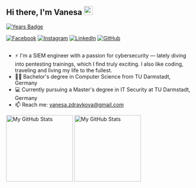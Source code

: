 ## Hi there, I'm Vanesa <img src="https://media.giphy.com/media/hvRJCLFzcasrR4ia7z/giphy.gif" width="24px" height="24px">

[![Years Badge](https://badges.pufler.dev/years/vanesazdravkova)](https://badges.pufler.dev)

[![Facebook](https://img.shields.io/badge/-Facebook-00B2FF?style=flat-square&logo=Facebook&logoColor=white)](https://www.facebook.com/vanessa.zdravkova/)
[![Instagram](https://img.shields.io/badge/-Instagram-e4405f?style=flat-square&logo=Instagram&logoColor=white)](https://www.instagram.com/vanesa_zdravkova/) 
[![LinkedIn](https://img.shields.io/badge/-LinkedIn-0e76a8?style=flat-square&logo=Linkedin&logoColor=white)]() 
[![GitHub](https://img.shields.io/badge/-Github-000000?style=flat-square&logo=Github&logoColor=white)](https://github.com/vanesazdravkova)

##

- ⚡ I'm a SIEM engineer with a passion for cybersecurity — lately diving into pentesting trainings, which I find truly exciting. I also like coding, traveling and living my life to the fullest.
- :woman_student: Bachelor's degree in Computer Science from TU Darmstadt, Germany
- 💻 Currently pursuing a Master's degree in IT Security at TU Darmstadt, Germany
- 📫 Reach me: vanesa.zdravkova@gmail.com

<p>
  <!-- <summary>:zap: GitHub Stats</summary> -->
  <img height="180em" alt="My GitHub Stats" src="https://github-readme-stats.vercel.app/api?username=vanesazdravkova&show_icons=true&bg_color=00000000&hide_border=true&text_color=3498db&&count_private=true&include_all_commits=true" />

  <img height="180em" alt="My GitHub Stats" src="https://github-readme-stats.vercel.app/api/top-langs/?username=vanesazdravkova&langs_count=8&layout=compact&hide_border=true&bg_color=00000000&text_color=3498db&&count_private=true&include_all_commits=true" />
</p>
